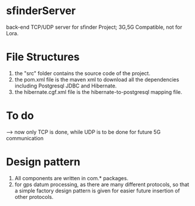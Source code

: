 # sfinderServer
back-end TCP/UDP server for sfinder Project; 3G,5G Compatible, not for Lora.

# File Structures

1.  the "src" folder contains the source code of the project.
2.  the pom.xml file is the maven xml to download all the dependencies including Postgresql JDBC and Hibernate.
3.  the hibernate.cgf.xml file is the hibernate-to-postgresql mapping file.

# To do

--> now only TCP is done, while UDP is to be done for future 5G communication

# Design pattern

1.  All components are written in com.* packages.
2.  for gps datum processing, as there are many different protocols, so that a simple factory design pattern is given for easier future insertion of other protocols.
